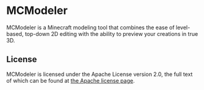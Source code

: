 # MCModeler

MCModeler is a Minecraft modeling tool that combines the ease of level-based, top-down 2D editing with the ability to preview your creations in true 3D.

## License

MCModeler is licensed under the Apache License version 2.0, the full text of which can be found at [the Apache license page](http://www.apache.org/licenses/LICENSE-2.0.html).